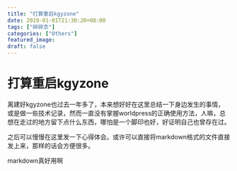 ```yaml
---
title: "打算重启kgyzone"
date: 2019-01-01T21:30:20+08:00
tags: ["碎碎念"]
categories: ["Others"]
featured_image:
draft: false
---
```


# 打算重启kgyzone

离建好kgyzone也过去一年多了，本来想好好在这里总结一下身边发生的事情，或是做一些技术记录，然而一直没有掌握worldpress的正确使用方法，人嘛，总想在走过的地方留下点什么东西，哪怕是一个脚印也好，好证明自己也曾存在过。

之后可以慢慢在这里发一下心得体会。或许可以直接将markdown格式的文件直接发上来，那样的话会方便很多。

markdown真好用啊